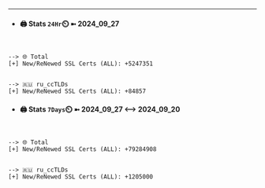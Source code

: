 

---
- #### 🖨️ **Stats** `24Hr`⏲️ ➼ 2024_09_27
```console


--> 🌐 Total
[+] New/ReNewed SSL Certs (ALL): +5247351


--> 🇷🇺 ru_ccTLDs
[+] New/ReNewed SSL Certs (ALL): +84857

```

- #### 🖨️ **Stats** `7Days`⏲️ ➼ 2024_09_27 <--> 2024_09_20
```console


--> 🌐 Total
[+] New/ReNewed SSL Certs (ALL): +79284908


--> 🇷🇺 ru_ccTLDs
[+] New/ReNewed SSL Certs (ALL): +1205000

```

